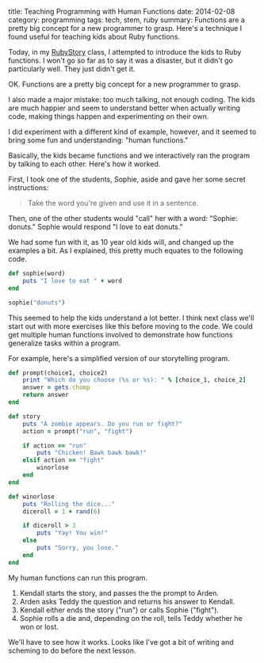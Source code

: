 title: Teaching Programming with Human Functions
date: 2014-02-08
category: programming
tags: tech, stem, ruby
summary: Functions are a pretty big concept for a new programmer to grasp. Here's a technique I found useful for teaching kids about Ruby functions.


Today, in my [RubyStory]({filename}/Teaching_Kids_Programming_With_RubyStory.md) class, I attempted to introduce the kids to Ruby functions. I won't go so far as to say it was a disaster, but it didn't go particularly well. They just didn't get it.

OK. Functions are a pretty big concept for a new programmer to grasp.

I also made a major mistake: too much talking, not enough coding. The kids are much happier and seem to understand better when actually writing code, making things happen and experimenting on their own.

I did experiment with a different kind of example, however, and it seemed to bring some fun and understanding: "human functions."

Basically, the kids became functions and we interactively ran the program by talking to each other. Here's how it worked.

First, I took one of the students, Sophie, aside and gave her some secret instructions: 

> Take the word you're given and use it in a sentence.

Then, one of the other students would "call" her with a word: "Sophie: donuts." Sophie would respond "I love to eat donuts."

We had some fun with it, as 10 year old kids will, and changed up the examples a bit. As I explained, this pretty much equates to the following code.

```ruby
def sophie(word)
    puts "I love to eat " + word
end

sophie("donuts")
```

This seemed to help the kids understand a lot better. I think next class we'll start out with more exercises like this before moving to the code. We could get multiple human functions involved to demonstrate how functions generalize tasks within a program.

For example, here's a simplified version of our storytelling program.

```ruby
def prompt(choice1, choice2)
    print "Which do you choose (%s or %s): " % [choice_1, choice_2]
    answer = gets.chomp
    return answer
end

def story
    puts "A zombie appears. Do you run or fight?"
    action = prompt("run", "fight")

    if action == "run"
        puts "Chicken! Bawk bawk bawk!"
    elsif action == "fight"
        winorlose
    end
end

def winorlose
    puts "Rolling the dice..."
    diceroll = 1 + rand(6)

    if diceroll > 3
        puts "Yay! You win!"
    else
        puts "Sorry, you lose."
    end
end
```

My human functions can run this program.

1. Kendall starts the story, and passes the the prompt to Arden.
2. Arden asks Teddy the question and returns his answer to Kendall.
3. Kendall either ends the story ("run") or calls Sophie ("fight").
4. Sophie rolls a die and, depending on the roll, tells Teddy whether he won or lost.

We'll have to see how it works. Looks like I've got a bit of writing and scheming to do before the next lesson.